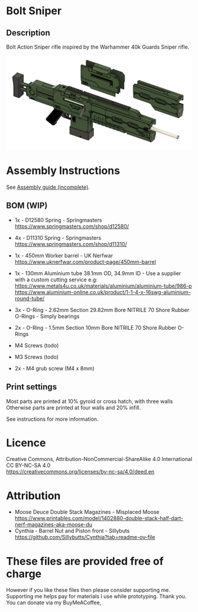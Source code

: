 # Bolt Sniper

## Description

Bolt Action Sniper rifle inspired by the Warhammer 40k Guards Sniper rifle.

<img src="Images/preview.png" width="800">



# Assembly Instructions
See [Assembly guide (incomplete)](instructions/Instructions.md).


## BOM (WIP)
- 1x - D12580 Spring - Springmasters \
	https://www.springmasters.com/shop/d12580/ 
- 4x - D11310 Spring - Springmasters \
	https://www.springmasters.com/shop/d11310/  
- 1x - 450mm Worker barrel - UK Nerfwar \
	https://www.uknerfwar.com/product-page/450mm-barrel
- 1x - 130mm Aluminium tube 38.1mm OD, 34.9mm ID - Use a supplier with a custom cutting service e.g: \
    https://www.metals4u.co.uk/materials/aluminium/aluminium-tube/986-p \
    https://www.aluminium-online.co.uk/product/1-1-4-x-16swg-aluminium-round-tube/
	
- 3x - O-Ring -  2.62mm Section 29.82mm Bore NITRILE 70 Shore Rubber O-Rings - Simply bearings
- 2x - O-Ring - 	1.5mm Section 10mm Bore NITRILE 70 Shore Rubber O-Rings
- M4 Screws (todo)
- M3 Screws (todo)
- 2x - M4 grub screw (M4 x 8mm)

## Print settings
Most parts are printed at 10% gyroid or cross hatch, with three walls\
Otherwise parts are printed at four walls and 20% infill.

See instructions for more information.

# Licence
Creative Commons, Attribution-NonCommercial-ShareAlike 4.0 International \
CC BY-NC-SA 4.0 \
https://creativecommons.org/licenses/by-nc-sa/4.0/deed.en

# Attribution
- Moose Deuce Double Stack Magazines - Misplaced Moose \
	https://www.printables.com/model/1402880-double-stack-half-dart-nerf-magazines-aka-moose-du
- Cynthia - Barrel Nut and Piston front - Sillybuts \
	https://github.com/Sillybutts/Cynthia?tab=readme-ov-file

# These files are provided free of charge
However if you like these files then please consider supporting me. \
Supporting me helps pay for materials I use while prototyping. Thank you. \
You can donate via my BuyMeACoffee, 


